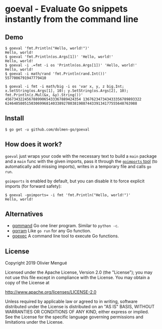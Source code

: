 
# goeval - Evaluate Go snippets instantly from the command line

## Demo

    $ goeval 'fmt.Println("Hello, world!")'
    Hello, world!
    $ goeval 'fmt.Println(os.Args[1])' 'Hello, world!'
    Hello, world!
    $ goeval -i .=fmt -i os 'Println(os.Args[1])' 'Hello, world!'
    Hello, world!
    $ goeval -i math/rand 'fmt.Println(rand.Int())'
    5577006791947779410

    $ goeval -i fmt -i math/big -i os 'var x, y, z big.Int; x.SetString(os.Args[1], 10); y.SetString(os.Args[2], 10); fmt.Println(z.Mul(&x, &y).String())' 45673432245678899065433367889424354 136762347343433356789893322
    6246405805150306996814033892780381988744339134177555648763988

## Install

    $ go get -u github.com/dolmen-go/goeval

## How does it work?

`goeval` just wraps your code with the necessary text to build a `main` package and a `main` func with the given imports, pass it through the [`goimports` tool](https://godoc.org/golang.org/x/tools/cmd/goimports) (to automatically add missing imports), writes in a temporary file and calls `go run`.

`goimports` is enabled by default, but you can disable it to force explicit imports (for forward safety):

    $ goeval -goimports= -i fmt 'fmt.Println("Hello, world!")'
    Hello, world!

## Alternatives

* [gommand](https://github.com/sno6/gommand) Go one liner program. Similar to `python -c`.
* [gorram](https://github.com/natefinch/gorram) Like `go run` for any Go function.
* [goexec](https://github.com/shurcooL/goexec) A command line tool to execute Go functions.

## License

Copyright 2019 Olivier Mengué

Licensed under the Apache License, Version 2.0 (the "License");
you may not use this file except in compliance with the License.
You may obtain a copy of the License at

   http://www.apache.org/licenses/LICENSE-2.0

Unless required by applicable law or agreed to in writing, software
distributed under the License is distributed on an "AS IS" BASIS,
WITHOUT WARRANTIES OR CONDITIONS OF ANY KIND, either express or implied.
See the License for the specific language governing permissions and
limitations under the License.
